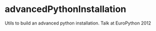advancedPythonInstallation
==========================

Utils to build an advanced python installation. Talk at EuroPython 2012